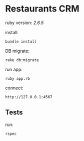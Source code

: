 # Restaurants CRM

ruby version: *2.6.5*

install:

    bundle install

DB migrate:

    rake db:migrate

run app:

    ruby app.rb

connect:

    http://127.0.0.1:4567
    

## Tests

run:

    rspec

